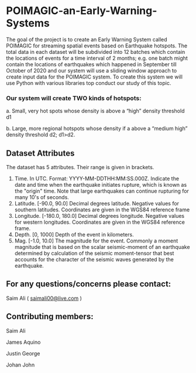 # POIMAGIC-an-Early-Warning-Systems
The goal of the project is to create an Early Warning System called POIMAGIC for streaming spatial events based on Earthquake hotspots. The total data in each dataset will be subdivided into 12 batches which contain the locations of events for a time interval of 2 months; e.g. one batch might contain the locations of earthquakes which happened in September till October of 2020 and our system will use a sliding window approach to create input data for the POIMAGIC system. To create this system we will use Python with various libraries top conduct our study of this topic.

### Our system will create TWO kinds of hotspots:
a.	Small, very hot spots whose density is above a “high” density threshold d1

b.	Large, more regional hotspots whose density if a above a “medium high” density threshold d2; d1>d2. 

## Dataset Attributes
The dataset has 5 attributes. Their range is given in brackets.
1.	Time. In UTC. Format: YYYY-MM-DDTHH:MM:SS.000Z. Indicate the date and time when the earthquake initiates rupture, which is known as the "origin" time. Note that large earthquakes can continue rupturing for many 10's of seconds.
2.	Latitude. [-90.0, 90.0] Decimal degrees latitude. Negative values for southern latitudes. Coordinates are given in the WGS84 reference frame
3.	Longitude. [-180.0, 180.0] Decimal degrees longitude. Negative values for western longitudes. Coordinates are given in the WGS84 reference frame.
4.	Depth. [0, 1000] Depth of the event in kilometers.
5.	Mag. [-1.0, 10.0] The magnitude for the event. Commonly a moment magnitude that is based on the scalar seismic-moment of an earthquake determined by calculation of the seismic moment-tensor that best accounts for the character of the seismic waves generated by the earthquake.


## For any questions/concerns please contact:
Saim Ali ( saimali00@live.com )

## Contributing members:
Saim Ali

James Aquino

Justin George

Johan John
